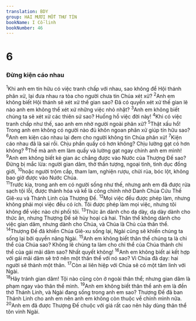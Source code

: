 ```yaml
---
translation: BDY
group: HAI MƯƠI MỐT THƯ TÍN
bookName: I Cổ-linh 
bookNumber: 46
---
```


<div class="title"><h1>6</h1><h3>Đừng kiện cáo nhau</h3></div>
<span class="verse 1co_6_1"><sup>1</sup>Khi anh em tín hữu có việc tranh chấp với nhau, sao không để Hội thánh phân xử, lại đưa nhau ra tòa cho người chưa tin Chúa xét xử? </span>
<span class="verse 1co_6_2"><sup>2</sup>Anh em không biết Hội thánh sẽ xét xử thế gian sao? Đã có quyền xét xử thế gian lẽ nào anh em không thể xét xứ những việc nhỏ nhặt? </span>
<span class="verse 1co_6_3"><sup>3</sup>Anh em không biết chúng ta sẽ xét xử các thiên sứ sao? Huống hồ việc đời này! </span>
<span class="verse 1co_6_4"><sup>4</sup>Khi có việc tranh chấp như thế, sao anh em nhờ người ngoài phân xử? </span>
<span class="verse 1co_6_5"><sup>5</sup>Thật xấu hổ! Trong anh em không có người nào đủ khôn ngoan phân xử giúp tín hữu sao? </span>
<span class="verse 1co_6_6"><sup>6</sup>Anh em kiện cáo nhau lại đem cho người không tin Chúa phân xử! </span>
<span class="verse 1co_6_7"><sup>7</sup>Kiện cáo nhau đã là sai rồi. Chịu phần quấy có hơn không? Chịu lường gạt có hơn không? </span>
<span class="verse 1co_6_8"><sup>8</sup>Thế mà anh em làm quấy và lường gạt ngay chính anh em mình! </span>
<span class="verse 1co_6_9"><sup>9</sup>Anh em không biết kẻ gian ác chẳng được vào Nước của Thượng Đế sao? Đừng bị mắc lừa: người gian dâm, thờ thần tượng, ngoại tình, tình dục đồng giới, </span>
<span class="verse 1co_6_10"><sup>10</sup>hoặc người trộm cắp, tham lam, nghiện rượu, chửi rủa, bóc lột, không bao giờ được vào Nước Chúa.<br/></span>
<span class="verse 1co_6_11"><sup>11</sup>Trước kia, trong anh em có người sống như thế, nhưng anh em đã được rửa sạch tội lỗi, được thánh hóa và kể là công chính nhờ Danh Chúa Cứu Thế Giê-xu và Thánh Linh của Thượng Đế. </span>
<span class="verse 1co_6_12"><sup>12</sup>Mọi việc đều được phép làm, nhưng không phải mọi việc đều có ích. Tôi được phép làm mọi việc, nhưng tôi không để việc nào chi phối tôi. </span>
<span class="verse 1co_6_13"><sup>13</sup>Thức ăn dành cho dạ dày, dạ dày dành cho thức ăn, nhưng Thượng Đế sẽ hủy hoại cả hai. Thân thể không dành cho việc gian dâm, nhưng dành cho Chúa, và Chúa là Chủ của thân thể.<br/></span>
<span class="verse 1co_6_14"><sup>14</sup>Thượng Đế đã khiến Chúa Giê-xu sống lại, Ngài cũng sẽ khiến chúng ta sống lại bởi quyền năng Ngài. </span>
<span class="verse 1co_6_15"><sup>15</sup>Anh em không biết thân thể chúng ta là chi thể của Chúa sao? Không lẽ chúng ta làm cho chi thể của Chúa thành chi thể của gái mãi dâm sao? Nhất quyết không! </span>
<span class="verse 1co_6_16"><sup>16</sup>Anh em không biết ai kết hợp với gái mãi dâm sẽ trở nên một thân thể với nó sao? Vì Chúa đã dạy: hai người sẽ thành một thân. </span>
<span class="verse 1co_6_17"><sup>17</sup>Còn ai liên hiệp với Chúa sẽ có một tâm linh với Ngài.<br/></span>
<span class="verse 1co_6_18"><sup>18</sup>Hãy tránh gian dâm! Tội nào cũng còn ở ngoài thân thể; nhưng gian dâm là phạm ngay vào thân thể mình.</span>
<span class="verse 1co_6_19"><sup>19</sup>Anh em không biết thân thể anh em là đền thờ Thánh Linh, và Ngài đang sống trong anh em sao? Thượng Đế đã ban Thánh Linh cho anh em nên anh em không còn thuộc về chính mình nữa. </span>
<span class="verse 1co_6_20"><sup>20</sup>Anh em đã được Thượng Đế chuộc với giá rất cao nên hãy dùng thân thể tôn vinh Ngài.</span>
